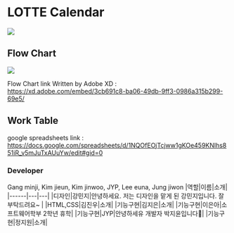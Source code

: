 # LOTTE Calendar

<img src="https://user-images.githubusercontent.com/63117632/95637964-24b03300-0ace-11eb-83c5-6e9a8311aff4.png">

## Flow Chart

<img src="https://user-images.githubusercontent.com/63117632/95637803-9fc51980-0acd-11eb-936a-1bd932d51ba9.png">

Flow Chart link Written by Adobe XD : https://xd.adobe.com/embed/3cb691c8-ba06-49db-9ff3-0986a315b299-69e5/

## Work Table

google spreadsheets link : https://docs.google.com/spreadsheets/d/1NQOfEOjTcjww1gKOe459KNlhs851iR_v5mJuTxAUuYw/edit#gid=0

### Developer

Gang minji, Kim jieun, Kim jinwoo, JYP, Lee euna, Jung jiwon
|역할|이름|소개|
|------|---|---|
|디자인|강민지|안녕하세요. 저는 디자인을 맡게 된 강민지입니다. 잘부탁드려요~ |
|HTML,CSS|김진우|소개|
|기능구현|김지은|소개|
|기능구현|이은아|소프트웨어학부 2학년 휴학|
|기능구현|JYP|안녕하세유 개발자 박지윤입니다👻|
|기능구현|정지원|소개|
